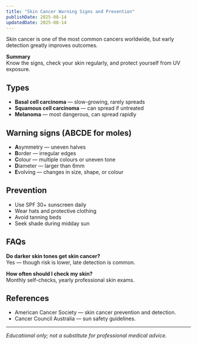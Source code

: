 ```yaml
---
title: "Skin Cancer Warning Signs and Prevention"
publishDate: 2025-08-14
updatedDate: 2025-08-14
---
```


Skin cancer is one of the most common cancers worldwide, but early detection greatly improves outcomes.

**Summary**  
Know the signs, check your skin regularly, and protect yourself from UV exposure.

## Types

- **Basal cell carcinoma** — slow-growing, rarely spreads  
- **Squamous cell carcinoma** — can spread if untreated  
- **Melanoma** — most dangerous, can spread rapidly

## Warning signs (ABCDE for moles)

- **A**symmetry — uneven halves  
- **B**order — irregular edges  
- **C**olour — multiple colours or uneven tone  
- **D**iameter — larger than 6mm  
- **E**volving — changes in size, shape, or colour

## Prevention

- Use SPF 30+ sunscreen daily  
- Wear hats and protective clothing  
- Avoid tanning beds  
- Seek shade during midday sun

## FAQs

**Do darker skin tones get skin cancer?**  
Yes — though risk is lower, late detection is common.

**How often should I check my skin?**  
Monthly self-checks, yearly professional skin exams.

## References

- American Cancer Society — skin cancer prevention and detection.  
- Cancer Council Australia — sun safety guidelines.

---

*Educational only; not a substitute for professional medical advice.*
